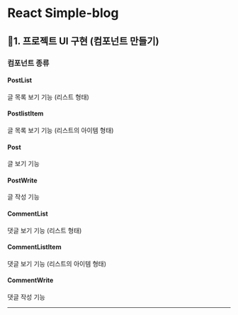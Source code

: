 # React Simple-blog

## 💜1. 프로젝트 UI 구현 (컴포넌트 만들기)

### 컴포넌트 종류

#### PostList

글 목록 보기 기능 (리스트 형태)

#### PostlistItem

글 목록 보기 기능 (리스트의 아이템 형태)

#### Post

글 보기 기능

#### PostWrite

글 작성 기능

#### CommentList

댓글 보기 기능 (리스트 형태)

#### CommentListItem

댓글 보기 기능 (리스트의 아이템 형태)

#### CommentWrite

댓글 작성 기능

---
